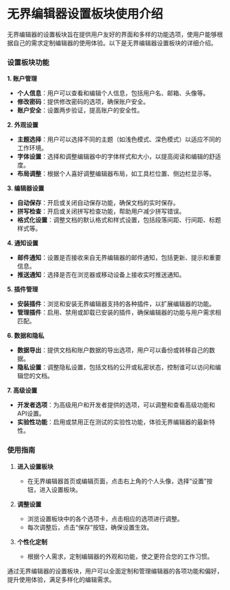 # 无界编辑器设置板块使用介绍

无界编辑器的设置板块旨在提供用户友好的界面和多样的功能选项，使用户能够根据自己的需求定制编辑器的使用体验。以下是无界编辑器设置板块的详细介绍。

### 设置板块功能

**1. 账户管理**

- **个人信息**：用户可以查看和编辑个人信息，包括用户名、邮箱、头像等。
- **修改密码**：提供修改密码的选项，确保账户安全。
- **账户安全**：设置两步验证，提高账户的安全性。

**2. 外观设置**

- **主题选择**：用户可以选择不同的主题（如浅色模式、深色模式）以适应不同的工作环境。
- **字体设置**：选择和调整编辑器中的字体样式和大小，以提高阅读和编辑的舒适度。
- **布局调整**：根据个人喜好调整编辑器布局，如工具栏位置、侧边栏显示等。

**3. 编辑器设置**

- **自动保存**：开启或关闭自动保存功能，确保文档的实时保存。
- **拼写检查**：开启或关闭拼写检查功能，帮助用户减少拼写错误。
- **格式化设置**：调整文档的默认格式和样式设置，包括段落间距、行间距、标题样式等。

**4. 通知设置**

- **邮件通知**：设置是否接收来自无界编辑器的邮件通知，包括更新、提示和重要信息。
- **推送通知**：选择是否在浏览器或移动设备上接收实时推送通知。

**5. 插件管理**

- **安装插件**：浏览和安装无界编辑器支持的各种插件，以扩展编辑器的功能。
- **管理插件**：启用、禁用或卸载已安装的插件，确保编辑器的功能与用户需求相匹配。

**6. 数据和隐私**

- **数据导出**：提供文档和账户数据的导出选项，用户可以备份或转移自己的数据。
- **隐私设置**：调整隐私设置，包括文档的公开或私密状态，控制谁可以访问和编辑您的文档。

**7. 高级设置**

- **开发者选项**：为高级用户和开发者提供的选项，可以调整和查看高级功能和API设置。
- **实验性功能**：启用或禁用正在测试的实验性功能，体验无界编辑器的最新特性。

### 使用指南

1. **进入设置板块**
   - 在无界编辑器首页或编辑页面，点击右上角的个人头像，选择“设置”按钮，进入设置板块。

2. **调整设置**
   - 浏览设置板块中的各个选项卡，点击相应的选项进行调整。
   - 每次调整后，点击“保存”按钮，确保设置生效。

3. **个性化定制**
   - 根据个人需求，定制编辑器的外观和功能，使之更符合您的工作习惯。

通过无界编辑器的设置板块，用户可以全面定制和管理编辑器的各项功能和偏好，提升使用体验，满足多样化的编辑需求。